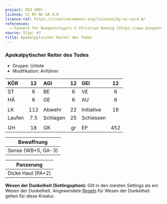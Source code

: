 ```yaml
---
project: DS4 SRD+
license: CC BY-NC-SA 4.0
licence-ref: https://creativecommons.org/licenses/by-nc-sa/4.0/
references: 
  - Fanwerk for Dungeonslayers © Christian Kennig (https://www.dungeonslayers.net/)
source: Slay! #3
title: Apokalpytischer Reiter des Todes
---
```


### Apokalpytischer Reiter des Todes

- Gruppe: Untote
- Modifikation: Anführer

| KÖR    | 12  | AGI      | 12  | GEI        | 12  |
| :----- | :-: | :------- | :-: | :--------- | :-: |
| ST     |  6  | BE       |  6  | VE         |  6  |
| HÄ     |  6  | GE       |  6  | AU         |  6  |
|        |     |          |     |            |     |
| LK     | 112 | Abwehr   | 22  | Initiative | 18  |
| Laufen | 7.5 | Schlagen | 25  | Schiessen  |     |
|        |     |          |     |            |     |
| GH     | 18  | GK       | gr  | EP         | 452 |

|     Bewaffnung     |
| :----------------: |
| Sense (WB+5, GA-3) |

|     Panzerung     |
| :---------------: |
| Dicke Haut (PA+2) |

**Wesen der Dunkelheit (Settingoption):** Gilt in den meisten Settings als ein Wesen der Dunkelheit. Angewendete [Regeln](../../grw/regeln-proben.md) für Wesen der Dunkelheit gelten für diese Kreatur.

